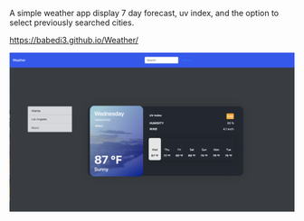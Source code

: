 A simple weather app display 7 day forecast, uv index, and the option to select previously searched cities.

https://babedi3.github.io/Weather/

![WeatherApp](assets/mainpage.png)
